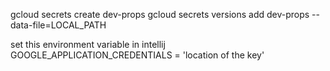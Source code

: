gcloud secrets create dev-props
gcloud secrets versions add dev-props --data-file=LOCAL_PATH

set this environment variable in intellij
GOOGLE_APPLICATION_CREDENTIALS = 'location of the key'

